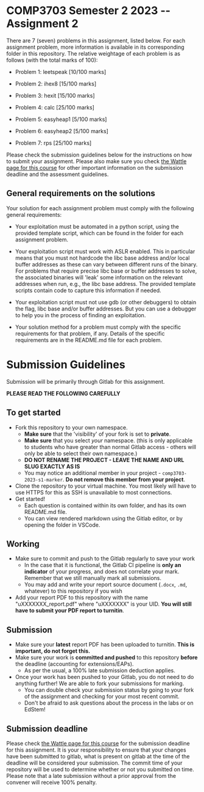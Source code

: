 # COMP3703 Semester 2 2023 -- Assignment 2

There are 7 (seven) problems in this assignment, listed below. For each assignment problem, more information is available in its corresponding folder in this repository. The relative weightage of each problem is as follows (with the total marks of 100): 

- Problem 1: leetspeak [10/100 marks]

- Problem 2: ihex8 [15/100 marks]

- Problem 3: hexit [15/100 marks]

- Problem 4: calc [25/100 marks]

- Problem 5: easyheap1 [5/100 marks]

- Problem 6: easyheap2 [5/100 marks]

- Problem 7: rps [25/100 marks]

Please check the submission guidelines below for the instructions on how to submit your assignment. Please also make sure you check [the Wattle page for this course](https://wattlecourses.anu.edu.au/course/view.php?id=39700) for other important information on the submission deadline and the assessment guidelines. 


## General requirements on the solutions

Your solution for each assignment problem must comply with the following general requirements:

- Your exploitation must be automated in a python script, using the provided template script, which can be found in the folder for each assignment problem. 

- Your exploitation script must work with ASLR enabled. This in particular means that you must not hardcode the libc base address and/or local buffer addresses as these can vary between different runs of the binary.  For problems that require precise libc base or buffer addresses to solve, the associated binaries will 'leak' some information on the relevant addresses when run, e.g., the libc base address. The provided template scripts contain code to capture this information if needed. 

- Your exploitation script must not use gdb (or other debuggers) to obtain the flag, libc base and/or buffer addresses. But you can use a debugger to help you in the process of finding an exploitation. 

- Your solution method for a problem must comply with the specific requirements for that problem, if any. Details of the specific requirements are in the README.md file for each problem. 

# Submission Guidelines

Submission will be primarily through Gitlab for this assignment. 

**PLEASE READ THE FOLLOWING CAREFULLY**


## To get started
- Fork this repository to your own namespace. 
    * **Make sure** that the 'visibility' of your fork is set to **private**.
    * **Make sure** that you select _your_ namespace. (this is only applicable to students who have greater than normal Gitlab access - others will only be able to select their own namespace.)
    * **DO NOT RENAME THE PROJECT - LEAVE THE NAME AND URL SLUG EXACTLY AS IS**
    * You may notice an additional member in your project - `comp3703-2023-s1-marker`. **Do not remove this member from your project**.
- Clone the repository to your virtual machine. You most likely will have to use HTTPS for this as SSH is unavailable to most connections.
- Get started!
  - Each question is contained within its own folder, and has its own README.md file. 
  - You can view rendered markdown using the Gitlab editor, or by opening the folder in VSCode.

## Working
- Make sure to commit and push to the Gitlab regularly to save your work
  * In the case that it is functional, the Gitlab CI pipeline is **only an indicator** of your progress, and does not correlate your mark. Remember that we still manually mark all submissions.
  * You may add and write your report source document (`.docx`, `.md`, whatever) to this repository if you wish
- Add your report PDF to this repository with the name "uXXXXXXX_report.pdf" where "uXXXXXXX" is your UID. **You will still have to submit your PDF report to turnitin**.

## Submission
- Make sure your **latest** report PDF has been uploaded to turnitin. **This is important, do not forget this.**
- Make sure your work is **committed and pushed** to this repository **before** the deadline (accounting for extensions/EAPs). 
  - As per the usual, a 100% late submission deduction applies.
- Once your work has been pushed to your Gitlab, you do not need to do anything further! We are able to fork your submissions for marking.
  - You can double check your submission status by going to your fork of the assignment and checking for your most recent commit.
  - Don't be afraid to ask questions about the process in the labs or on EdStem!

## Submission deadline

Please check [the Wattle page for this course](https://wattlecourses.anu.edu.au/course/view.php?id=39700) for the submission deadline for this assignment. It is your responsibility to ensure that your changes have been submitted to gitlab, what is present on gitlab at the time of the deadline will be considered your submission. The commit time of your repository will be used to determine whether or not you submitted on time. Please note that a late submission without a prior approval from the convener will receive 100% penalty. 


